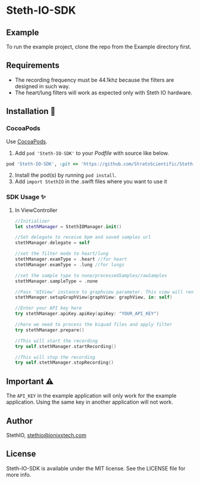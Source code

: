 # Steth-IO-SDK

## Example

To run the example project, clone the repo from the Example directory first.

## Requirements
- The recording frequency must be 44.1khz because the filters are designed in such way.
- The heart/lung filters will work as expected only with Steth IO hardware.

## Installation 📱

### CocoaPods

Use [CocoaPods](http://www.cocoapods.org).

1. Add `pod 'Steth-IO-SDK'` to your *Podfile* with source like below.

```ruby
pod 'Steth-IO-SDK', :git => 'https://github.com/StratoScientific/Steth-IO-SDK-iOS.git'
```
2. Install the pod(s) by running `pod install`.
3. Add `import StethIO` in the .swift files where you want to use it



### SDK Usage ✨
1. In ViewController
    ```swift
    //Initializer
    let stethManager = StethIOManager.init()
    
    //Set delegate to receive bpm and saved samples url
    stethManager.delegate = self
    
    //set the filter mode to heart/lung
    stethManager.examType = .heart //for heart
    stethManager.examType = .lung //for lungs
    
    //set the sample type to none/processedSamples/rawSamples
    stethManager.sampleType = .none
    
    //Pass 'UIView' instance to graphview parameter. This view will render the graph visualisation
    stethManager.setupGraphView(graphView: graphView, in: self)
    
    //Enter your API key here
    try stethManager.apiKey.apiKey(apiKey: "YOUR_API_KEY")
    
    //here we need to process the biquad files and apply filter
    try stethManager.prepare()
    
    //This will start the recording
    try self.stethManager.startRecording()
    
    //This will stop the recording
    try self.stethManager.stopRecording()
    ```
    
## Important ⚠️
The `API_KEY` in the example application will only work for the example application. Using the same key in another application will not work.

## Author

StethIO, stethio@ionixxtech.com

## License

Steth-IO-SDK is available under the MIT license. See the LICENSE file for more info.
